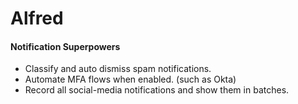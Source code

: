 # Alfred 

#### Notification Superpowers

 - Classify and auto dismiss spam notifications.
 - Automate MFA flows when enabled. (such as Okta)
 - Record all social-media notifications and show them in batches.

